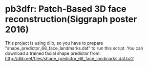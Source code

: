 # pb3dfr: Patch-Based 3D face reconstruction(Siggraph poster 2016)


This project is using dlib, so you have to prepare "shape_predictor_68_face_landmarks.dat" to run this script.
You can download a trained facial shape predictor from:
http://dlib.net/files/shape_predictor_68_face_landmarks.dat.bz2



